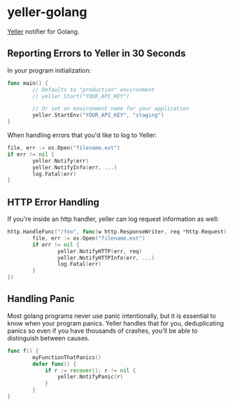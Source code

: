 # yeller-golang

[Yeller](http://yellerapp.com) notifier for Golang.

## Reporting Errors to Yeller in 30 Seconds

In your program initialization:

```go
func main() {
        // Defaults to "production" environment
        // yeller.Start("YOUR_API_KEY")

        // Or set an environment name for your application
        yeller.StartEnv("YOUR_API_KEY", "staging")
}
```

When handling errors that you'd like to log to Yeller:

```go
file, err := os.Open("filename.ext")
if err != nil {
        yeller.Notify(err)
        yeller.NotifyInfo(err, ...)
        log.Fatal(err)
}
```

## HTTP Error Handling
If you're inside an http handler, yeller
can log request information as well:

```go
http.HandleFunc("/foo", func(w http.ResponseWriter, req *http.Request) {
        file, err := os.Open("filename.ext")
        if err != nil {
                yeller.NotifyHTTP(err, req)
                yeller.NotifyHTTPInfo(err, ...)
                log.Fatal(err)
        }
})
```

## Handling Panic
Most golang programs never use panic intentionally, but it is essential to know
when your program panics. Yeller handles that for you, deduplicating panics so
even if you have thousands of crashes, you'll be able to distinguish between
causes.

```go
func f() {
        myFunctionThatPanics()
        defer func() {
            if r := recover(); r != nil {
                yeller.NotifyPanic(r)
            }
        }
}
```
